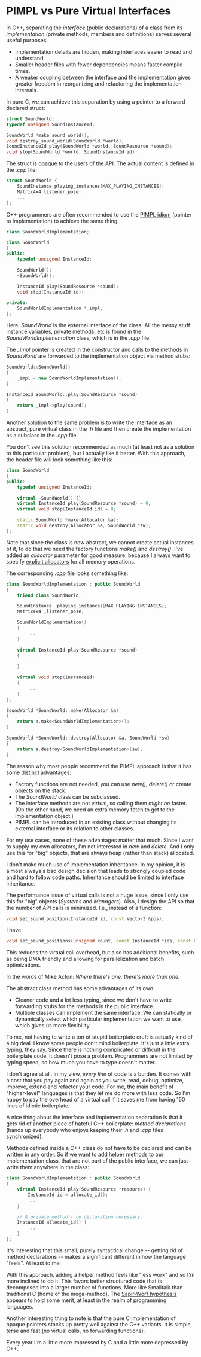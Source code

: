 # PIMPL vs Pure Virtual Interfaces

In C++, separating the *interface* (public declarations) of a class from its *implementation* (private methods, members and definitions) serves several useful purposes:

* Implementation details are hidden, making interfaces easier to read and understand.
* Smaller header files with fewer dependencies means faster compile times.
* A weaker coupling between the interface and the implementation gives greater freedom in reorganizing and refactoring the implementation internals.

In pure C, we can achieve this separation by using a pointer to a forward declared struct:

```cpp
struct SoundWorld;
typedef unsigned SoundInstanceId;

SoundWorld *make_sound_world();
void destroy_sound_world(SoundWorld *world);
SoundInstanceId play(SoundWorld *world, SoundResource *sound);
void stop(SoundWorld *world, SoundInstanceId id);
```

The struct is opaque to the users of the API. The actual content is defined in the *.cpp* file:

```cpp
struct SoundWorld {
    SoundInstance playing_instances[MAX_PLAYING_INSTANCES];
    Matrix4x4 listener_pose;
    ...
};
```

C++ programmers are often recommended to use the [PIMPL idiom](http://en.wikipedia.org/wiki/Opaque_pointer) (pointer to implementation) to achieve the same thing:

```cpp
class SoundWorldImplementation;

class SoundWorld
{
public:
    typedef unsigned InstanceId;

    SoundWorld();
    ~SoundWorld();

    InstanceId play(SoundResource *sound);
    void stop(InstanceId id);

private:
    SoundWorldImplementation *_impl;
};
```

Here, *SoundWorld* is the external interface of the class. All the messy stuff: instance variables, private methods, etc is found in the *SoundWorldImplementation* class, which is in the *.cpp* file.

The *_impl* pointer is created in the constructor and calls to the methods in *SoundWorld* are forwarded to the implementation object via method stubs:

```cpp
SoundWorld::SoundWorld()
{
    _impl = new SoundWorldImplementation();
}

InstanceId SoundWorld::play(SoundResource *sound)
{
    return _impl->play(sound);
}
```

Another solution to the same problem is to write the interface as an abstract, pure virtual class in the *.h* file and then create the implementation as a subclass in the *.cpp* file.

You don't see this solution recommended as much (at least not as a solution to this particular problem), but I actually like it better. With this approach, the header file will look something like this:

```cpp
class SoundWorld
{
public:
    typedef unsigned InstanceId;

    virtual ~SoundWorld() {}
    virtual InstanceId play(SoundResource *sound) = 0;
    virtual void stop(InstanceId id) = 0;

    static SoundWorld *make(Allocator &a);
    static void destroy(Allocator &a, SoundWorld *sw);
};
```

Note that since the class is now abstract, we cannot create actual instances of it, to do that we need the factory functions *make()* and *destroy()*. I've added an *allocator* parameter for good measure, because I always want to specify [explicit allocators](http://bitsquid.blogspot.se/2010/09/custom-memory-allocation-in-c.html) for all memory operations.

The corresponding *.cpp* file looks something like:

```cpp
class SoundWorldImplementation : public SoundWorld
{
    friend class SoundWorld;

    SoundInstance _playing_instances[MAX_PLAYING_INSTANCES];
    Matrix4x4 _listener_pose;

    SoundWorldImplementation()
    {
        ...
    }

    virtual InstanceId play(SoundResource *sound)
    {
        ...
    }

    virtual void stop(InstanceId)
    {
        ...
    }
};

SoundWorld *SoundWorld::make(Allocator &a)
{
    return a.make<SoundWorldImplementation>();
}

SoundWorld *SoundWorld::destroy(Allocator &a, SoundWorld *sw)
{
    return a.destroy<SoundWorldImplementation>(sw);
}
```

The reason why most people recommend the PIMPL approach is that it has some distinct advantages:

* Factory functions are not needed, you can use *new()*, *delete()* or create objects on the stack.
* The *SoundWorld* class can be subclassed.
* The interface methods are not virtual, so calling them *might be* faster. (On the other hand, we need an extra memory fetch to get to the implementation object.)
* PIMPL can be introduced in an existing class without changing its external interface or its relation to other classes.

For my use cases, none of these advantages matter that much. Since I want to supply my own allocators, I'm not interested in *new* and *delete*. And I only use this for "big" objects, that are always heap (rather than stack) allocated.

I don't make much use of implementation inheritance. In my opinion, it is almost always a bad design decision that leads to strongly coupled code and hard to follow code paths. Inheritance should be limited to interface inheritance.

The performance issue of virtual calls is not a huge issue, since I only use this for "big" objects (*Systems* and *Managers*). Also, I design the API so that the number of API calls is minimized. I.e., instead of a function:

```cpp
void set_sound_position(InstanceId id, const Vector3 &pos);
```

I have:

```cpp
void set_sound_positions(unsigned count, const InstanceId *ids, const Vector3 *positions);
```

This reduces the virtual call overhead, but also has additional benefits, such as being DMA friendly and allowing for parallelization and batch optimizations.

In the words of Mike Acton: *Where there's one, there's more than one.*

The abstract class method has some advantages of its own:

* Cleaner code and a lot less typing, since we don't have to write forwarding stubs for the methods in the public interface.
* Multiple classes can implement the same interface. We can statically or dynamically select which particular implementation we want to use, which gives us more flexibility.

To me, not having to write a ton of stupid boilerplate cruft is actually kind of a big deal. I know some people don't mind boilerplate. It's just a little extra typing, they say. Since there is nothing complicated or difficult in the boilerplate code, it doesn't pose a problem. Programmers are not limited by typing speed, so how much you have to type doesn't matter.

I don't agree at all. In my view, *every line* of code is a burden. It comes with a cost that you pay again and again as you write, read, debug, optimize, improve, extend and refactor your code. For me, the main benefit of "higher-level" languages is that they let me do more with less code. So I'm happy to pay the overhead of a virtual call if it saves me from having 150 lines of idiotic boilerplate.

A nice thing about the interface and implementation separation is that it gets rid of another piece of hateful C++ boilerplate: *method declarations* (hands up everybody who enjoys keeping their *.h* and *.cpp* files synchronized).

Methods defined inside a C++ class do not have to be declared and can be written in any order. So if we want to add helper methods to our implementation class, that are not part of the public interface, we can just write them anywhere in the class:

```cpp
class SoundWorldImplementation : public SoundWorld
{
    virtual InstanceId play(SoundResource *resource) {
        InstanceId id = allocate_id();
        ...
    }

    // A private method - no declaration necessary.
    InstanceId allocate_id() {
        ...
    }
};
```

It's interesting that this small, purely syntactical change -- getting rid of method declarations -- makes a significant different in how the language "feels". At least to me.

With this approach, adding a helper method feels like "less work" and so I'm more inclined to do it. This favors better structured code that is decomposed into a larger number of functions. More like Smalltalk than traditional C (home of the mega-method). The [Sapir-Worf hypothesis](http://en.wikipedia.org/wiki/Linguistic_relativity) appears to hold some merit, at least in the realm of programming languages.

Another interesting thing to note is that the pure C implementation of opaque pointers stacks up pretty well against the C++ variants. It is simple, terse and fast (no virtual calls, no forwarding functions).

Every year I'm a little more impressed by C and a little more depressed by C++.
